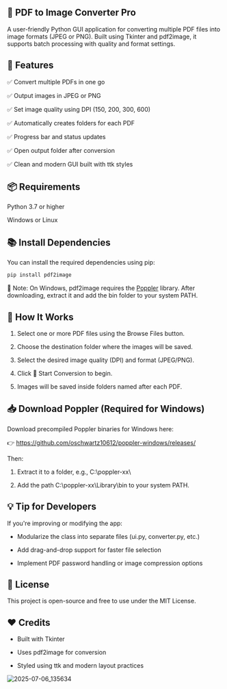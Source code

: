 ## 📄 PDF to Image Converter Pro
A user-friendly Python GUI application for converting multiple PDF files into image formats (JPEG or PNG). Built using Tkinter and pdf2image, it supports batch processing with quality and format settings.


## 🚀 Features
✅ Convert multiple PDFs in one go

✅ Output images in JPEG or PNG

✅ Set image quality using DPI (150, 200, 300, 600)

✅ Automatically creates folders for each PDF

✅ Progress bar and status updates

✅ Open output folder after conversion

✅ Clean and modern GUI built with ttk styles

## 📦 Requirements
Python 3.7 or higher

Windows or Linux
## 📚 Install Dependencies
You can install the required dependencies using pip:
```bash
pip install pdf2image
```
🔧 Note: On Windows, pdf2image requires the [Poppler](https://github.com/oschwartz10612/poppler-windows/releases/) library.
After downloading, extract it and add the bin folder to your system PATH.

## 🧠 How It Works
1. Select one or more PDF files using the Browse Files button.

2. Choose the destination folder where the images will be saved.

3. Select the desired image quality (DPI) and format (JPEG/PNG).

4. Click 🚀 Start Conversion to begin.

5. Images will be saved inside folders named after each PDF.


## 📥 Download Poppler (Required for Windows)
Download precompiled Poppler binaries for Windows here:

👉 https://github.com/oschwartz10612/poppler-windows/releases/

Then:

1. Extract it to a folder, e.g., C:\poppler-xx\

2. Add the path C:\poppler-xx\Library\bin to your system PATH.

## 💡 Tip for Developers
If you're improving or modifying the app:

- Modularize the class into separate files (ui.py, converter.py, etc.)

- Add drag-and-drop support for faster file selection

- Implement PDF password handling or image compression options

## 📜 License
This project is open-source and free to use under the MIT License.

## ❤️ Credits
- Built with Tkinter

- Uses pdf2image for conversion

- Styled using ttk and modern layout practices



![2025-07-06_135634](https://github.com/user-attachments/assets/d7557638-1774-485e-8fdf-f8ee8f0fe113)
